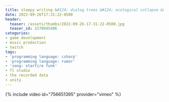 ```yaml
---
title: sleepy writing &#124; dialog trees &#124; ecological collapse &#124; day 13
date: 2022-09-26T17:31:22-0500
header:
  teaser: /assets/thumbs/2022-09-26-17-31-22-0500.jpg
  teaser_id: 1578045406
categories:
- game development
- music production
- twitch
tags:
- 'programming language: csharp'
- 'programming language: rumor'
- 'song: starfire funk'
- fl studio
- the recorded data
- unity
---
```

{% include video id="756651395" provider="vimeo" %}
